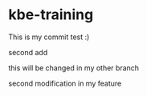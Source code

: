 # kbe-training

This is my commit test :)

second add

this will be changed in my other branch

second modification in my feature